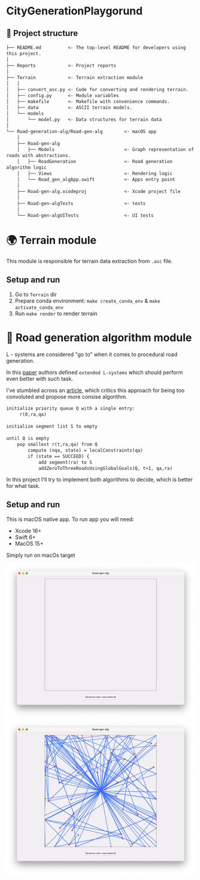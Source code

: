# CityGenerationPlaygorund

## 🔨 Project structure

```
├── README.md          <- The top-level README for developers using this project.
│
├── Reports            <- Project reports
│
├── Terrain            <- Terrain extraction module
│   │
│   ├── convert_asc.py <- Code for converting and rendering terrain.
│   ├── config.py      <- Module variables
│   ├── makefile       <- Makefile with convenience commands.
│   ├── data           <- ASCII terrain models.
│   └── models
│       └── model.py   <- Data structures for terrain data
│
└── Road-generation-alg/Road-gen-alg        <- macOS app
    │
    ├── Road-gen-alg
    │   ├── Models                          <- Graph representation of roads with abstractions.
    │   ├── RoadGeneration                  <- Road generation algorithm logic
    │   ├── Views                           <- Rendering logic
    │   └── Road_gen_algApp.swift           <- Apps entry point
    │
    ├── Road-gen-alg.xcodeproj              <- Xcode project file
    │
    ├── Road-gen-algTests                   <- tests
    │
    └── Road-gen-algUITests                 <- UI tests
```


# 🌍 Terrain module

This module is responsible for terrain data extraction from `.asc` file.

## Setup and run

1. Go to `Terrain` dir
2. Prepare conda environment: `make create_conda_env` & `make activate_conda_env`
3. Run `make render` to render terrain

# 🧮 Road generation algorithm module

L - systems are considered "go to" when it comes to procedural road generation.

In this [paper](https://cgl.ethz.ch/Downloads/Publications/Papers/2001/p_Par01.pdf) authors defined `extended L-systems` which should perform even better with such task.

I've stumbled across an [article](http://nothings.org/gamedev/l_systems.html), which critics this approach for being too convoluted and propose more consise algorithm.

```
initialize priority queue Q with a single entry:
     r(0,ra,qa)

initialize segment list S to empty

until Q is empty
    pop smallest r(t,ra,qa) from Q
        compute (nqa, state) = localConstraints(qa)
        if (state == SUCCEED) {
            add segment(ra) to S
            addZeroToThreeRoadsUsingGlobalGoals(Q, t+1, qa,ra)
```

In this project I'll try to implement both algorithms to decide, which is better for what task.

## Setup and run

This is macOS native app. To run app you will need:
- Xcode 16+
- Swift 6+
- MacOS 15+

Simply run on macOs target

![](/Reports/Figures/app_window.jpg)
![](/Reports/Figures/generated_roads.jpg)